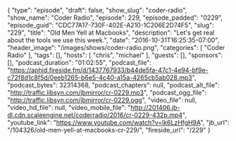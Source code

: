 {
  "type": "episode",
  "draft": false,
  "show_slug": "coder-radio",
  "show_name": "Coder Radio",
  "episode": 229,
  "episode_padded": "0229",
  "episode_guid": "CDC77A17-730F-402E-A210-1C206E2D74F5",
  "slug": "229",
  "title": "Old Men Yell at Macbooks",
  "description": "Let's get real about the tools we use this week.",
  "date": "2016-10-31T16:25:35-07:00",
  "header_image": "/images/shows/coder-radio.png",
  "categories": [
    "Coder Radio"
  ],
  "tags": [],
  "hosts": [
    "chris",
    "michael"
  ],
  "guests": [],
  "sponsors": [],
  "podcast_duration": "01:02:55",
  "podcast_file": "https://aphid.fireside.fm/d/1437767933/b44de5fa-47c1-4e94-bf9e-c72f8d1c8f5d/0eeb1265-b6e5-4c40-a15a-4265cb5ab028.mp3",
  "podcast_bytes": 32314368,
  "podcast_chapters": null,
  "podcast_alt_file": "http://traffic.libsyn.com/jbmirror/cr-0229.mp3",
  "podcast_ogg_file": "http://traffic.libsyn.com/jbmirror/cr-0229.ogg",
  "video_file": null,
  "video_hd_file": null,
  "video_mobile_file": "http://201406.jb-dl.cdn.scaleengine.net/coderradio/2016/cr-0229-432p.mp4",
  "youtube_link": "https://www.youtube.com/watch?v=lk6LzHfgH9A",
  "jb_url": "/104326/old-men-yell-at-macbooks-cr-229/",
  "fireside_url": "/229"
}

